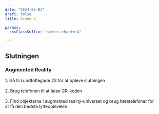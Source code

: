 ```yaml
---
date: "2024-05-01"
draft: false
title: Scene 4

params:
  cssClassSuffix: "scenes chapter4"

---
```


## Slutningen

### Augmented Reality

<p>1. Gå til Lundtoftegade 23 for at opleve slutningen<br><br>
2. Brug telefonen til at læse QR-koden<br><br>
3. Find objekterne i augmented reality-universet og brug høretelefoner for at få den bedste lytteoplevelse</p>
